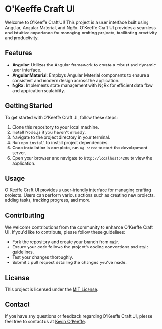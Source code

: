﻿# O'Keeffe Craft UI

Welcome to O'Keeffe Craft UI! This project is a user interface built using Angular, Angular Material, and NgRx. O'Keeffe Craft UI provides a seamless and intuitive experience for managing crafting projects, facilitating creativity and productivity.

## Features

- **Angular**: Utilizes the Angular framework to create a robust and dynamic user interface.
- **Angular Material**: Employs Angular Material components to ensure a consistent and modern design across the application.
- **NgRx**: Implements state management with NgRx for efficient data flow and application scalability.

## Getting Started

To get started with O'Keeffe Craft UI, follow these steps:

1. Clone this repository to your local machine.
2. Install Node.js if you haven't already.
3. Navigate to the project directory in your terminal.
4. Run `npm install` to install project dependencies.
5. Once installation is complete, run `ng serve` to start the development server.
6. Open your browser and navigate to `http://localhost:4200` to view the application.

## Usage

O'Keeffe Craft UI provides a user-friendly interface for managing crafting projects. Users can perform various actions such as creating new projects, adding tasks, tracking progress, and more.

## Contributing

We welcome contributions from the community to enhance O'Keeffe Craft UI. If you'd like to contribute, please follow these guidelines:

- Fork the repository and create your branch from `main`.
- Ensure your code follows the project's coding conventions and style guidelines.
- Test your changes thoroughly.
- Submit a pull request detailing the changes you've made.

## License

This project is licensed under the [MIT License](LICENSE.txt).

## Contact

If you have any questions or feedback regarding O'Keeffe Craft UI, please feel free to contact us at [Kevin O'Keeffe](mailto:contact@kevokeeffe.ie).
